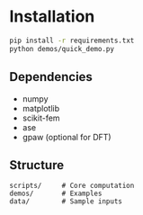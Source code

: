 # Installation

```bash
pip install -r requirements.txt
python demos/quick_demo.py
```

## Dependencies
- numpy
- matplotlib
- scikit-fem
- ase
- gpaw (optional for DFT)

## Structure
```
scripts/     # Core computation
demos/       # Examples
data/        # Sample inputs
```
